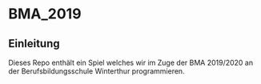 # BMA_2019

## Einleitung
Dieses Repo enthält ein Spiel welches wir im Zuge der BMA 2019/2020 an der Berufsbildungsschule Winterthur programmieren. 
